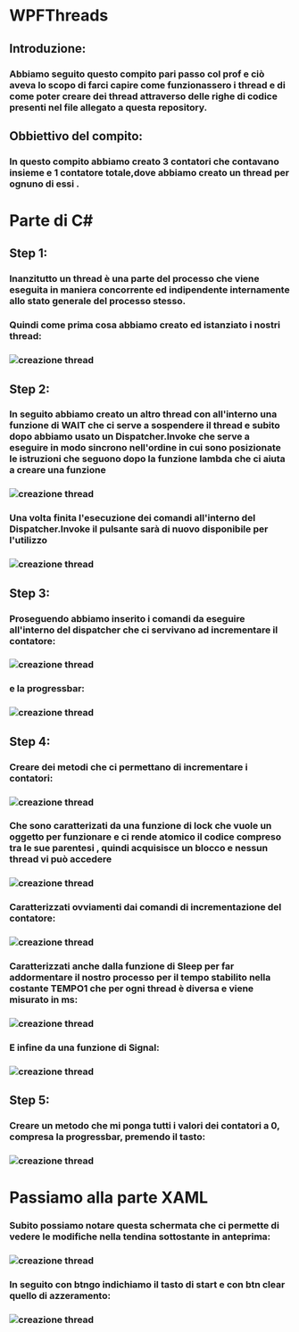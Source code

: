 # WPFThreads

## Introduzione:
### Abbiamo seguito questo compito pari passo col prof e ciò aveva lo scopo di farci capire come funzionassero i thread e di come poter creare dei thread attraverso delle righe di codice presenti nel file allegato a questa repository.
## Obbiettivo del compito:
### In questo compito abbiamo creato 3 contatori che contavano insieme e 1 contatore totale,dove abbiamo creato un thread per ognuno di essi .

# Parte di C#

## Step 1:
### Inanzitutto un thread è una parte del processo che viene eseguita in maniera concorrente ed indipendente internamente allo stato generale del processo stesso.
### Quindi come prima cosa abbiamo creato ed istanziato i nostri thread:
### ![creazione thread](/immagini_WPFThreads/wpf1.png)

## Step 2:
### In seguito abbiamo creato un altro thread con all'interno una funzione di WAIT che ci serve a sospendere il thread e subito dopo  abbiamo usato un Dispatcher.Invoke che serve a eseguire in modo sincrono nell'ordine in cui sono posizionate le istruzioni che seguono dopo la funzione lambda che ci aiuta a creare una funzione
### ![creazione thread](/immagini_WPFThreads/wpf3.png)
### Una volta finita l'esecuzione dei comandi all'interno del Dispatcher.Invoke il pulsante sarà di nuovo disponibile per l'utilizzo

### ![creazione thread](/immagini_WPFThreads/wpf4.png)

## Step 3:
### Proseguendo abbiamo inserito i comandi da eseguire all'interno del dispatcher che ci servivano ad incrementare il contatore:
### ![creazione thread](/immagini_WPFThreads/wpf5.png)
### e la progressbar:
### ![creazione thread](/immagini_WPFThreads/wpf6.png)

## Step 4:
### Creare dei metodi che ci permettano di incrementare i contatori:
### ![creazione thread](/immagini_WPFThreads/wpf8.png)
### Che sono caratterizati da una funzione di lock che vuole un oggetto per funzionare e ci rende atomico il codice compreso tra le sue parentesi , quindi acquisisce un blocco e nessun thread vi può accedere
### ![creazione thread](/immagini_WPFThreads/wpf2.png) 
### Caratterizzati ovviamenti dai comandi di incrementazione del contatore:
### ![creazione thread](/immagini_WPFThreads/wpf10.png) 
### Caratterizzati anche dalla funzione di Sleep per far addormentare il nostro processo per il tempo stabilito nella costante TEMPO1 che per ogni thread è diversa e viene misurato in ms:
### ![creazione thread](/immagini_WPFThreads/wpf9.png) 
### E infine da una funzione di Signal:
### ![creazione thread](/immagini_WPFThreads/wpf7.png) 

## Step 5:
### Creare un metodo che mi ponga tutti i valori dei contatori a 0, compresa la progressbar, premendo il tasto:
### ![creazione thread](/immagini_WPFThreads/wpf11.png) 


# Passiamo alla parte XAML

### Subito possiamo notare questa schermata che ci permette di vedere le modifiche nella tendina sottostante in anteprima:
### ![creazione thread](/immagini_WPFThreads/wpf12.png) 
### In seguito con btngo indichiamo il tasto di start e con btn clear quello di azzeramento:
### ![creazione thread](/immagini_WPFThreads/wpf12.png) 





